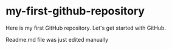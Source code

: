 # my-first-github-repository
Here is my first GitHub repository. Let's get started with GitHub.

Readme.md file was just edited manually
